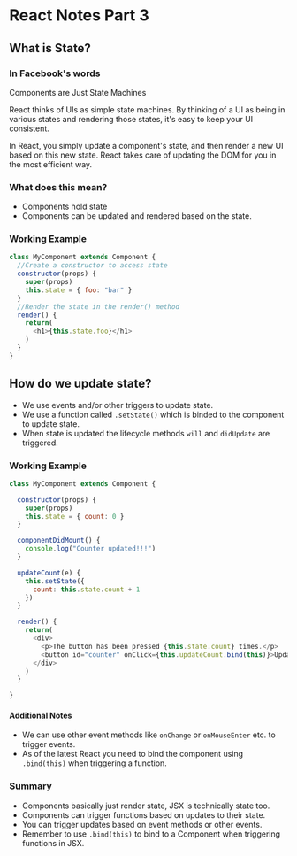 # React Notes Part 3

## What is State?

### In Facebook's words

Components are Just State Machines

React thinks of UIs as simple state machines. By thinking of a UI as being in various states and rendering those states, it's easy to keep your UI consistent.

In React, you simply update a component's state, and then render a new UI based on this new state. React takes care of updating the DOM for you in the most efficient way.

### What does this mean?

- Components hold state
- Components can be updated and rendered based on the state.

### Working Example

```javascript
class MyComponent extends Component {
  //Create a constructor to access state
  constructor(props) {
    super(props)
    this.state = { foo: "bar" }
  }
  //Render the state in the render() method
  render() {
    return(
      <h1>{this.state.foo}</h1>
    )
  }
}
```

## How do we update state?

- We use events and/or other triggers to update state.
- We use a function called `.setState()` which is binded to the component to update state.
- When state is updated the lifecycle methods `will` and `didUpdate` are triggered.

### Working Example

```javascript
class MyComponent extends Component {

  constructor(props) {
    super(props)
    this.state = { count: 0 }
  }

  componentDidMount() {
    console.log("Counter updated!!!")
  }

  updateCount(e) {
    this.setState({
      count: this.state.count + 1
    })
  }

  render() {
    return(
      <div>
        <p>The button has been pressed {this.state.count} times.</p>
        <button id="counter" onClick={this.updateCount.bind(this)}>Update Count</button>
      </div>
    )
  }

}
```

#### Additional Notes

- We can use other event methods like `onChange` or `onMouseEnter` etc. to trigger events.
- As of the latest React you need to bind the component using `.bind(this)` when triggering a function.


### Summary

- Components basically just render state, JSX is technically state too.
- Components can trigger functions based on updates to their state.
- You can trigger updates based on event methods or other events.
- Remember to use `.bind(this)` to bind to a Component when triggering functions in JSX.
